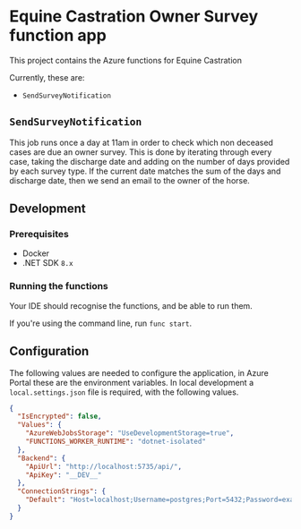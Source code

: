 # Equine Castration Owner Survey function app

This project contains the Azure functions for Equine Castration

Currently, these are:

- `SendSurveyNotification`

## `SendSurveyNotification`

This job runs once a day at 11am in order to check which non deceased cases are due an owner survey.
This is done by iterating through every case, taking the discharge date and adding on the number of days provided by each survey type.
If the current date matches the sum of the days and discharge date, then we send an email to the owner of the horse.

## Development

### Prerequisites

- Docker
- .NET SDK `8.x`

### Running the functions

Your IDE should recognise the functions, and be able to run them.

If you're using the command line, run `func start`.

## Configuration

The following values are needed to configure the application, in Azure Portal these are the environment variables.
In local development a `local.settings.json` file is required, with the following values.

```json
{
  "IsEncrypted": false,
  "Values": {
    "AzureWebJobsStorage": "UseDevelopmentStorage=true",
    "FUNCTIONS_WORKER_RUNTIME": "dotnet-isolated"
  },
  "Backend": {
    "ApiUrl": "http://localhost:5735/api/",
    "ApiKey": "__DEV__"
  },
  "ConnectionStrings": {
    "Default": "Host=localhost;Username=postgres;Port=5432;Password=example;Database=equine-castration"
  }
}
```
